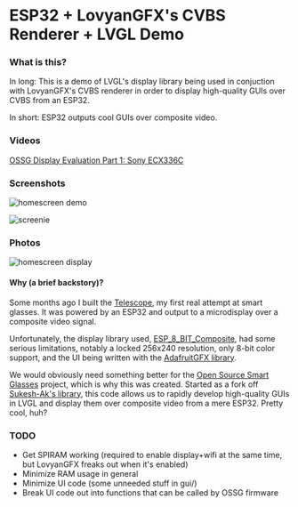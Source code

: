 # ESP32 + LovyanGFX's CVBS Renderer + LVGL Demo

### What is this?

In long: This is a demo of LVGL's display library being used in conjuction with LovyanGFX's CVBS renderer in order to
display high-quality GUIs over CVBS from an ESP32. 

In short: ESP32 outputs cool GUIs over composite video.

### Videos

[OSSG Display Evaluation Part 1: Sony ECX336C](https://www.youtube.com/watch?v=byiO34u9l4k)

### Screenshots

![homescreen demo](https://user-images.githubusercontent.com/27019702/196005017-4ba10187-060d-471f-8913-da1ae432f178.png)

![screenie](https://user-images.githubusercontent.com/27019702/196005026-6f2a9427-99b0-42b2-8f14-438de564b76f.png)

### Photos

![homescreen display](https://user-images.githubusercontent.com/27019702/196006506-c2e32cde-c04e-4bd9-b333-d426215004b3.png)

#### Why (a brief backstory)?

Some months ago I built the [Telescope](https://github.com/alex1115alex/wearables-telescope), my first real attempt at smart glasses. It was powered by an ESP32 and output to a microdisplay over a composite video signal. 

Unfortunately, the display library used, [ESP_8_BIT_Composite](https://github.com/Roger-random/ESP_8_BIT_composite), had some serious limitations, notably a locked 256x240 resolution, only 8-bit color support, and the UI being written with the [AdafruitGFX library](https://github.com/adafruit/Adafruit-GFX-Library).

We would obviously need something better for the [Open Source Smart Glasses](https://smartglasses.community/open-source-smart-glasses/) project, which is why this was created. Started as a fork off [Sukesh-Ak's library](https://github.com/sukesh-ak/ESP32-LVGL8x-SDSPI), this code allows us to rapidly develop high-quality GUIs in LVGL and display them over composite video from a mere ESP32. Pretty cool, huh?

### TODO

- Get SPIRAM working (required to enable display+wifi at the same time, but LovyanGFX freaks out when it's enabled)
- Minimize RAM usage in general
- Minimize UI code (some unneeded stuff in gui/)
- Break UI code out into functions that can be called by OSSG firmware
